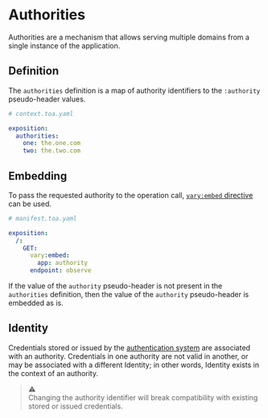 # Authorities

Authorities are a mechanism that allows serving multiple domains from a single instance of the
application.

## Definition

The `authorities` definition is a map of authority identifiers to the `:authority` pseudo-header
values.

```yaml
# context.toa.yaml

exposition:
  authorities:
    one: the.one.com
    two: the.two.com
```

## Embedding

To pass the requested authority to the operation call, [`vary:embed` directive](vary.md#embeddings)
can be used.

```yaml
# manifest.toa.yaml

exposition:
  /:
    GET:
      vary:embed:
        app: authority
      endpoint: observe
```

If the value of the `authority` pseudo-header is not present in the `authorities` definition,
then the value of the `authority` pseudo-header is embedded as is.

## Identity

Credentials stored or issued by the [authentication system](identity.md) are associated with an
authority.
Credentials in one authority are not valid in another,
or may be associated with a different Identity; in other words, Identity exists in the context of an
authority.

> :warning:<br/>
> Changing the authority identifier will break compatibility with existing stored or issued
> credentials.
